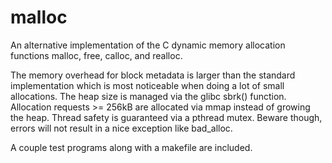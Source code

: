 # malloc
An alternative implementation of the C dynamic memory allocation functions malloc, free, calloc, and realloc.

The memory overhead for block metadata is larger than the standard implementation which is most noticeable when doing a lot of small allocations.
The heap size is managed via the glibc sbrk() function. Allocation requests >= 256kB are allocated via mmap instead of growing the heap.
Thread safety is guaranteed via a pthread mutex.
Beware though, errors will not result in a nice exception like bad_alloc.

A couple test programs along with a makefile are included.
